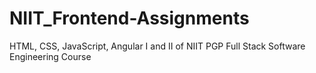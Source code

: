 # NIIT_Frontend-Assignments
HTML, CSS, JavaScript, Angular I and II of NIIT PGP Full Stack Software Engineering Course
